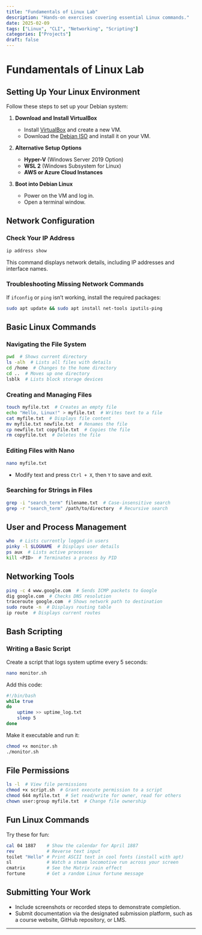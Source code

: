 ```yaml
---
title: "Fundamentals of Linux Lab"
description: "Hands-on exercises covering essential Linux commands."
date: 2025-02-09
tags: ["Linux", "CLI", "Networking", "Scripting"]
categories: ["Projects"]
draft: false
---
```


# Fundamentals of Linux Lab

## Setting Up Your Linux Environment
Follow these steps to set up your Debian system:

1. **Download and Install VirtualBox**
   - Install [VirtualBox](https://www.virtualbox.org/) and create a new VM.
   - Download the [Debian ISO](https://www.debian.org/distrib/) and install it on your VM.

2. **Alternative Setup Options**
   - **Hyper-V** (Windows Server 2019 Option)
   - **WSL 2** (Windows Subsystem for Linux)
   - **AWS or Azure Cloud Instances**

3. **Boot into Debian Linux**
   - Power on the VM and log in.
   - Open a terminal window.

## Network Configuration

### Check Your IP Address
```bash
ip address show
```
This command displays network details, including IP addresses and interface names.

### Troubleshooting Missing Network Commands
If `ifconfig` or `ping` isn’t working, install the required packages:
```bash
sudo apt update && sudo apt install net-tools iputils-ping
```

## Basic Linux Commands

### Navigating the File System
```bash
pwd  # Shows current directory
ls -alh  # Lists all files with details
cd /home  # Changes to the home directory
cd ..  # Moves up one directory
lsblk  # Lists block storage devices
```

### Creating and Managing Files
```bash
touch myfile.txt  # Creates an empty file
echo "Hello, Linux!" > myfile.txt  # Writes text to a file
cat myfile.txt  # Displays file content
mv myfile.txt newfile.txt  # Renames the file
cp newfile.txt copyfile.txt  # Copies the file
rm copyfile.txt  # Deletes the file
```

### Editing Files with Nano
```bash
nano myfile.txt
```
- Modify text and press `Ctrl + X`, then `Y` to save and exit.

### Searching for Strings in Files
```bash
grep -i "search_term" filename.txt  # Case-insensitive search
grep -r "search_term" /path/to/directory  # Recursive search
```

## User and Process Management
```bash
who  # Lists currently logged-in users
pinky -l $LOGNAME  # Displays user details
ps aux  # Lists active processes
kill <PID>  # Terminates a process by PID
```

## Networking Tools
```bash
ping -c 4 www.google.com  # Sends ICMP packets to Google
dig google.com  # Checks DNS resolution
traceroute google.com  # Shows network path to destination
sudo route -n  # Displays routing table
ip route  # Displays current routes
```

## Bash Scripting

### Writing a Basic Script
Create a script that logs system uptime every 5 seconds:
```bash
nano monitor.sh
```
Add this code:
```bash
#!/bin/bash
while true
do
    uptime >> uptime_log.txt
    sleep 5
done
```
Make it executable and run it:
```bash
chmod +x monitor.sh
./monitor.sh
```

## File Permissions
```bash
ls -l  # View file permissions
chmod +x script.sh  # Grant execute permission to a script
chmod 644 myfile.txt  # Set read/write for owner, read for others
chown user:group myfile.txt  # Change file ownership
```

## Fun Linux Commands
Try these for fun:
```bash
cal 04 1887    # Show the calendar for April 1887
rev            # Reverse text input
toilet "Hello" # Print ASCII text in cool fonts (install with apt)
sl             # Watch a steam locomotive run across your screen
cmatrix        # See the Matrix rain effect
fortune        # Get a random Linux fortune message
```

## Submitting Your Work
- Include screenshots or recorded steps to demonstrate completion.
- Submit documentation via the designated submission platform, such as a course website, GitHub repository, or LMS.

---

